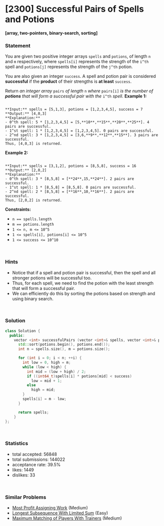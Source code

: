 # [2300] Successful Pairs of Spells and Potions

**[array, two-pointers, binary-search, sorting]**

### Statement

You are given two positive integer arrays `spells` and `potions`, of length `n` and `m` respectively, where `spells[i]` represents the strength of the `i^th` spell and `potions[j]` represents the strength of the `j^th` potion.

You are also given an integer `success`. A spell and potion pair is considered **successful** if the **product** of their strengths is **at least** `success`.

Return *an integer array* `pairs` *of length* `n` *where* `pairs[i]` *is the number of **potions** that will form a successful pair with the* `i^th` *spell.*
**Example 1:**

```

**Input:** spells = [5,1,3], potions = [1,2,3,4,5], success = 7
**Output:** [4,0,3]
**Explanation:**
- 0^th spell: 5 * [1,2,3,4,5] = [5,**10**,**15**,**20**,**25**]. 4 pairs are successful.
- 1^st spell: 1 * [1,2,3,4,5] = [1,2,3,4,5]. 0 pairs are successful.
- 2^nd spell: 3 * [1,2,3,4,5] = [3,6,**9**,**12**,**15**]. 3 pairs are successful.
Thus, [4,0,3] is returned.

```

**Example 2:**

```

**Input:** spells = [3,1,2], potions = [8,5,8], success = 16
**Output:** [2,0,2]
**Explanation:**
- 0^th spell: 3 * [8,5,8] = [**24**,15,**24**]. 2 pairs are successful.
- 1^st spell: 1 * [8,5,8] = [8,5,8]. 0 pairs are successful. 
- 2^nd spell: 2 * [8,5,8] = [**16**,10,**16**]. 2 pairs are successful. 
Thus, [2,0,2] is returned.

```

**Constraints:**
* `n == spells.length`
* `m == potions.length`
* `1 <= n, m <= 10^5`
* `1 <= spells[i], potions[i] <= 10^5`
* `1 <= success <= 10^10`


<br />

### Hints

- Notice that if a spell and potion pair is successful, then the spell and all stronger potions will be successful too.
- Thus, for each spell, we need to find the potion with the least strength that will form a successful pair.
- We can efficiently do this by sorting the potions based on strength and using binary search.

<br />

### Solution

```cpp
class Solution {
  public:
    vector <int> successfulPairs (vector <int>& spells, vector <int>& potions, long long success) {
      std::sort(potions.begin(), potions.end());
      int n = spells.size(), m = potions.size();

      for (int i = 0; i < n; ++i) {
        int low = 0, high = m;
        while (low < high) {
          int mid = (low + high) / 2;
          if ((int64_t)spells[i] * potions[mid] < success)
            low = mid + 1;
          else
            high = mid;
        }
        spells[i] = m - low;
      }

      return spells;
    }
};
```

<br />

### Statistics

- total accepted: 56848
- total submissions: 144022
- acceptance rate: 39.5%
- likes: 1449
- dislikes: 33

<br />

### Similar Problems

- [Most Profit Assigning Work](https://leetcode.com/problems/most-profit-assigning-work) (Medium)
- [Longest Subsequence With Limited Sum](https://leetcode.com/problems/longest-subsequence-with-limited-sum) (Easy)
- [Maximum Matching of Players With Trainers](https://leetcode.com/problems/maximum-matching-of-players-with-trainers) (Medium)
